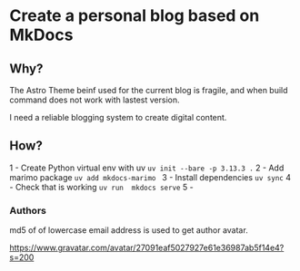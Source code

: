 # Create a personal blog based on MkDocs

## Why?

The Astro Theme beinf used for the current blog is fragile, and when build command does not work with lastest version.

I need a reliable blogging system to create digital content.

## How?

1 - Create Python virtual env with uv
`uv init --bare -p 3.13.3 .`
2 - Add marimo package
`uv add mkdocs-marimo `
3 - Install dependencies
`uv sync`
4 - Check that is working
`uv run  mkdocs serve`
5 -

### Authors

md5 of of lowercase email address is used to get author avatar.

https://www.gravatar.com/avatar/27091eaf5027927e61e36987ab5f14e4?s=200
